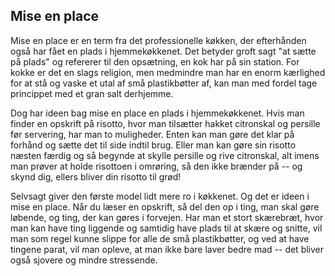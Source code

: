 ## Mise en place 

Mise en place er en term fra det professionelle køkken, der efterhånden
også har fået en plads i hjemmekøkkenet. Det betyder groft sagt "at
sætte på plads" og refererer til den opsætning, en kok har på sin
station. For kokke er det en slags religion, men medmindre man har en
enorm kærlighed for at stå og vaske et utal af små plastikbøtter af, kan
man med fordel tage princippet med et gran salt derhjemme.

Dog har ideen bag mise en place en plads i hjemmekøkkenet. Hvis man
finder en opskrift på risotto, hvor man tilsætter hakket citronskal og
persille før servering, har man to muligheder. Enten kan man gøre det
klar på forhånd og sætte det til side indtil brug. Eller man kan gøre
sin risotto næsten færdig og så begynde at skylle persille og rive
citronskal, alt imens man prøver at holde risottoen i omrøring, så den
ikke brænder på -- og skynd dig, ellers bliver din risotto til grød!

Selvsagt giver den første model lidt mere ro i køkkenet. Og det er ideen
i mise en place. Når du læser en opskrift, så del den op i ting, man
skal gøre løbende, og ting, der kan gøres i forvejen. Har man et stort
skærebræt, hvor man kan have ting liggende og samtidig have plads til at
skære og snitte, vil man som regel kunne slippe for alle de små
plastikbøtter, og ved at have tingene parat, vil man opleve, at man ikke
bare laver bedre mad -- det bliver også sjovere og mindre stressende.

